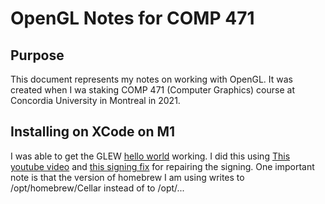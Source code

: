 # OpenGL Notes for COMP 471 
## Purpose 
This document represents my notes on working with OpenGL.  It was created when I wa staking COMP 471 (Computer Graphics) course at Concordia University in Montreal in 2021.  

## Installing on XCode on M1 
I was able to get the GLEW [hello world](https://www.glfw.org/documentation.html) working.  I did this using [This youtube video](https://www.youtube.com/watch?v=MHlbNbWlrIM) and [this signing fix](https://stackoverflow.com/questions/61925299/trying-to-setup-xcode-with-opengl) for repairing the signing.  One important note is that the version of homebrew I am using writes to /opt/homebrew/Cellar instead of to /opt/... 


